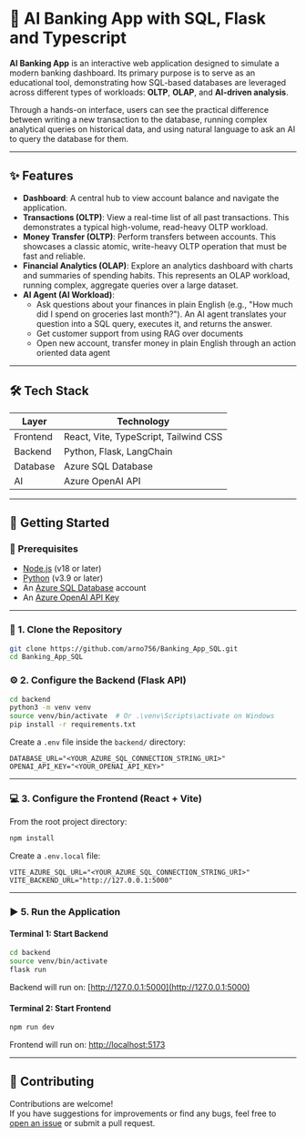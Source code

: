 # 🏦  AI Banking App with SQL, Flask and Typescript

**AI Banking App** is an interactive web application designed to simulate a modern banking dashboard. Its primary purpose is to serve as an educational tool, demonstrating how SQL-based databases are leveraged across different types of workloads: **OLTP**, **OLAP**, and **AI-driven analysis**.

Through a hands-on interface, users can see the practical difference between writing a new transaction to the database, running complex analytical queries on historical data, and using natural language to ask an AI to query the database for them.

---

## ✨ Features

- **Dashboard**: A central hub to view account balance and navigate the application.
- **Transactions (OLTP)**: View a real-time list of all past transactions. This demonstrates a typical high-volume, read-heavy OLTP workload.
- **Money Transfer (OLTP)**: Perform transfers between accounts. This showcases a classic atomic, write-heavy OLTP operation that must be fast and reliable.
- **Financial Analytics (OLAP)**: Explore an analytics dashboard with charts and summaries of spending habits. This represents an OLAP workload, running complex, aggregate queries over a large dataset.
- **AI Agent (AI Workload)**: 
    - Ask questions about your finances in plain English (e.g., "How much did I spend on groceries last month?"). An AI agent translates your question into a SQL query, executes it, and returns the answer.
    - Get customer support from using RAG over documents
    - Open new account, transfer money in plain English through an action oriented data agent

---

## 🛠️ Tech Stack

| Layer    | Technology                            |
| -------- | ------------------------------------- |
| Frontend | React, Vite, TypeScript, Tailwind CSS |
| Backend  | Python, Flask, LangChain              |
| Database | Azure SQL Database                    |
| AI       | Azure OpenAI API                      |

---

## 🚀 Getting Started

### 🔧 Prerequisites

- [Node.js](https://nodejs.org/) (v18 or later)
- [Python](https://www.python.org/) (v3.9 or later)
- An [Azure SQL Database](https://azure.microsoft.com/en-us/services/sql-database/) account
- An [Azure OpenAI API Key](https://azure.microsoft.com/en-us/products/ai-services/openai-service)

---

### 📅 1. Clone the Repository

```bash
git clone https://github.com/arno756/Banking_App_SQL.git
cd Banking_App_SQL
```


### ⚙️ 2. Configure the Backend (Flask API)

```bash
cd backend
python3 -m venv venv
source venv/bin/activate  # Or .\venv\Scripts\activate on Windows
pip install -r requirements.txt
```

Create a `.env` file inside the `backend/` directory:

```env
DATABASE_URL="<YOUR_AZURE_SQL_CONNECTION_STRING_URI>"
OPENAI_API_KEY="<YOUR_OPENAI_API_KEY>"
```

---

### 💻 3. Configure the Frontend (React + Vite)

From the root project directory:

```bash
npm install
```

Create a `.env.local` file:

```env
VITE_AZURE_SQL_URL="<YOUR_AZURE_SQL_CONNECTION_STRING_URI>"
VITE_BACKEND_URL="http://127.0.0.1:5000"
```

---

### ▶️ 5. Run the Application

#### Terminal 1: Start Backend

```bash
cd backend
source venv/bin/activate
flask run
```

Backend will run on: [http://127.0.0.1:5000](http://127.0.0.1:5000)

#### Terminal 2: Start Frontend

```bash
npm run dev
```

Frontend will run on: [http://localhost:5173](http://localhost:5173)

---

## 🤝 Contributing

Contributions are welcome!\
If you have suggestions for improvements or find any bugs, feel free to [open an issue](https://github.com/<your-repo>/issues) or submit a pull request.


